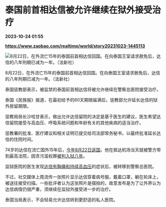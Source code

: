 # 泰国前首相达信被允许继续在狱外接受治疗

**2023-10-24 01:55**

**https://www.zaobao.com/realtime/world/story20231023-1445113**

![8月22日，在外流亡15年的泰国前首相达信回国。在向泰国王室请求赦免后，达信的八年刑期已减为一年。（法新社）](https://static.zaobao.com/s3fs-public/styles/article_large_full/public/articles/2023/10/23/FILES-THAILAND-POLITICS-090302.jpg?itok=i6kEI8Wi "8月22日，在外流亡15年的泰国前首相达信回国。在向泰国王室请求赦免后，达信的八年刑期已减为一年。（法新社）")

8月22日，在外流亡15年的泰国前首相达信回国。在向泰国王室请求赦免后，达信的八年刑期已减为一年。（法新社）

泰国惩教部表示，被监禁的泰国前首相达信将被允许继续在警察总医院接受治疗。

泰国《民族报》报道，在最初给予的60天期限届满后，惩教部允许延长达信的狱外居留期限。

惩教局局长沙哈甘表示，做出允许达信留院的决定是基于医生的建议，医生希望达信留院接受与高血压、呼吸系统问题和年龄有关的其他疾病的适当治疗。

惩教署的批准、医疗建议和相关证明已提交给司法部常务秘书，以最终批准延长达信的住院时间。

74岁的达信在流亡国外15年后，[今年8月22日返国](https://www.zaobao.com/realtime/world/story20230822-1425942)。他在抵达机场当天就被警方带到最高法院，因贪污滥权罪[被判入狱八年](https://www.zaobao.com/realtime/world/story20230822-1425970)。

监狱医院的医生发现[达信有胸痛和持续高血压](https://www.zaobao.com/realtime/world/story20230823-1426280)的症状后，被转移到警察总医院。

不过，社交媒体上周流传一张照片显示达信穿着病号服，戴着口罩，躺在轮床上，被送往接受扫描。一些批评者认为这张照片是摆拍的，故意发布是为了让外界认为达信病情仍很严重，须继续在监狱外接受进一步的治疗。

泰国当局表示，不会轻易允许达信转到更舒适的私人医院。